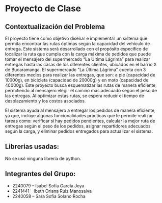 # Proyecto de Clase

## Contextualización del Problema
El proyecto tiene como objetivo diseñar e implementar un sistema que permita encontrar las rutas óptimas según la capacidad del vehículo de entrega. Este sistema será desarrollado con el propósito específico de localizar la ruta que cumpla con la carga máxima de pedidos que puede tomar el mensajero del supermercado “La Última Lágrima” para realizar entregas hasta las casas de los diferentes clientes, ubicados en el barrio X de Bucaramanga. El supermercado "La Última Lágrima" cuenta con 3 diferentes medios para realizar las entregas, que son: a pie (capacidad de 10000g), en bicicleta (capacidad de 20000g) y en moto (capacidad de 40000g). Este proyecto busca esquematizar las rutas de manera eficiente, permitiendo al mensajero elegir el camino más adecuado según el peso de las entregas. Al optimizar estas rutas, se espera reducir el tiempo de desplazamiento y los costos asociados.

El sistema ayuda al mensajero a entregar los pedidos de manera eficiente, ya que, incluye algunas funcionalidades prácticas que le permite realizar tareas como: verificar si hay pedidos pendientes, calcular la mejor ruta de entregas según el peso de los pedidos, asignar repartidores adecuados según la carga, y eliminar pedidos entregados para actualizar el sistema. 

## Librerias usadas:
No se usó ninguna librería de python.

## Integrantes del Grupo:
- 2240079 – Isabel Sofía García Joya 
- 2241441 – Ibeth Oriana Ruiz Manosalva
- 2240058 – Sara Sofía Solano Rocha
